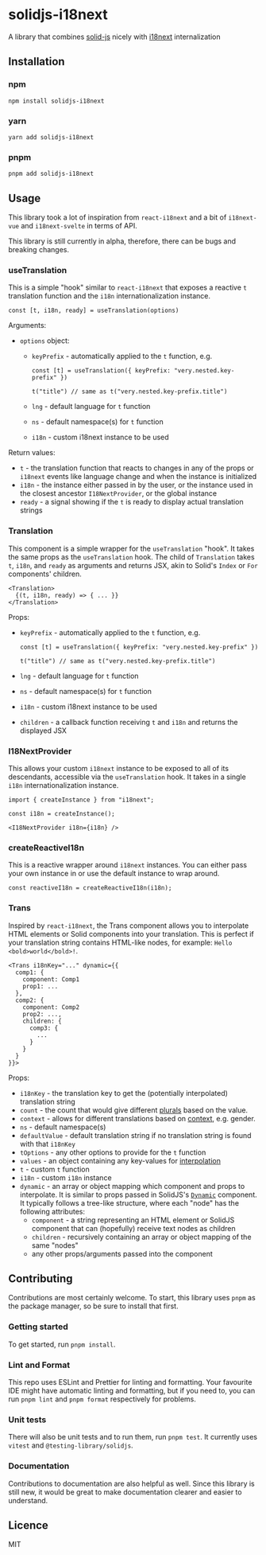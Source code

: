 # solidjs-i18next

A library that combines [solid-js](https://www.solidjs.com/) nicely with
[i18next](https://www.i18next.com) internalization

## Installation

### npm

```
npm install solidjs-i18next
```

### yarn

```
yarn add solidjs-i18next
```

### pnpm

```
pnpm add solidjs-i18next
```

## Usage

This library took a lot of inspiration from `react-i18next` and a bit
of `i18next-vue` and `i18next-svelte` in terms of API.

This library is still currently in alpha, therefore, there can be bugs
and breaking changes.

### useTranslation

This is a simple "hook" similar to `react-i18next` that exposes a reactive
`t` translation function and the `i18n` internationalization instance.

```
const [t, i18n, ready] = useTranslation(options)
```

Arguments:

- `options` object:

  - `keyPrefix` - automatically applied to the `t` function, e.g.

    ```
    const [t] = useTranslation({ keyPrefix: "very.nested.key-prefix" })

    t("title") // same as t("very.nested.key-prefix.title")
    ```

  - `lng` - default language for `t` function
  - `ns` - default namespace(s) for `t` function
  - `i18n` - custom i18next instance to be used

Return values:

- `t` - the translation function that reacts to changes in any of the props or `i18next` events like language change and when the instance is initialized
- `i18n` - the instance either passed in by the user, or the instance used in the closest ancestor `I18NextProvider`, or the global instance
- `ready` - a signal showing if the `t` is ready to display actual translation strings

### Translation

This component is a simple wrapper for the `useTranslation` "hook".
It takes the same props as the `useTranslation` hook. The child of
`Translation` takes `t`, `i18n`, and `ready` as arguments and returns JSX,
akin to Solid's `Index` or `For` components' children.

```
<Translation>
  {(t, i18n, ready) => { ... }}
</Translation>
```

Props:

- `keyPrefix` - automatically applied to the `t` function, e.g.

  ```
  const [t] = useTranslation({ keyPrefix: "very.nested.key-prefix" })

  t("title") // same as t("very.nested.key-prefix.title")
  ```

- `lng` - default language for `t` function
- `ns` - default namespace(s) for `t` function
- `i18n` - custom i18next instance to be used
- `children` - a callback function receiving `t` and `i18n` and returns the displayed JSX

### I18NextProvider

This allows your custom `i18next` instance to be exposed to all of its
descendants, accessible via the `useTranslation` hook. It takes in a
single `i18n` internationalization instance.

```
import { createInstance } from "i18next";

const i18n = createInstance();

<I18NextProvider i18n={i18n} />
```

### createReactiveI18n

This is a reactive wrapper around `i18next` instances. You can either
pass your own instance in or use the default instance to wrap around.

```
const reactiveI18n = createReactiveI18n(i18n);
```

### Trans

Inspired by `react-i18next`, the Trans component allows you to
interpolate HTML elements or Solid components into your translation.
This is perfect if your translation string contains HTML-like nodes,
for example: `Hello <bold>world</bold>!`.

```
<Trans i18nKey="..." dynamic={{
  comp1: {
    component: Comp1
    prop1: ...
  },
  comp2: {
    component: Comp2
    prop2: ...,
    children: {
      comp3: {
        ...
      }
    }
  }
}}>
```

Props:

- `i18nKey` - the translation key to get the (potentially interpolated) translation string
- `count` - the count that would give different [plurals](https://www.i18next.com/translation-function/plurals) based on the value.
- `context` - allows for different translations based on [context](https://www.i18next.com/translation-function/context), e.g. gender.
- `ns` - default namespace(s)
- `defaultValue` - default translation string if no translation string is found with that `i18nKey`
- `tOptions` - any other options to provide for the `t` function
- `values` - an object containing any key-values for [interpolation](https://www.i18next.com/translation-function/interpolation)
- `t` - custom `t` function
- `i18n` - custom `i18n` instance
- `dynamic` - an array or object mapping which component and props to interpolate. It is similar to props passed in SolidJS's [`Dynamic`](https://docs.solidjs.com/concepts/control-flow/dynamic) component. It typically follows a tree-like structure, where each "node" has the following attributes:
  - `component` - a string representing an HTML element or SolidJS component that can (hopefully) receive text nodes as children
  - `children` - recursively containing an array or object mapping of the same "nodes"
  - any other props/arguments passed into the component

## Contributing

Contributions are most certainly welcome. To start, this library uses
`pnpm` as the package manager, so be sure to install that first.

### Getting started

To get started, run `pnpm install`.

### Lint and Format

This repo uses ESLint and Prettier for linting and formatting. Your
favourite IDE might have automatic linting and formatting, but if you
need to, you can run `pnpm lint` and `pnpm format` respectively for problems.

### Unit tests

There will also be unit tests and to run them, run `pnpm test`. It
currently uses `vitest` and `@testing-library/solidjs`.

### Documentation

Contributions to documentation are also helpful as well. Since this
library is still new, it would be great to make documentation clearer
and easier to understand.

## Licence

MIT
